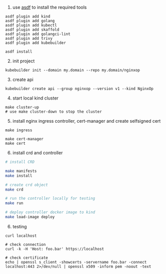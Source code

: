 
1. use [asdf](https://asdf-vm.com/) to install the required tools

```
asdf plugin add kind
asdf plugin add golang
asdf plugin add kubectl
asdf plugin add skaffold
asdf plugin add golangci-lint
asdf plugin add trivy
asdf plugin add kubebuilder

asdf install
```

2. init project

```
kubebuilder init --domain my.domain --repo my.domain/nginxop
```

3. create api
```
kubebuilder create api --group nginxop --version v1 --kind NginxOp
```

4. start local kind cluster
```
make cluster-up
# use make cluster-down to stop the cluster
```

5. install nginx ingress controller, cert-manager and create selfsigned cert

```
make ingress

make cert-manager
make cert
```

6. install crd and controller

```sh
# install CRD

make manifests
make install

# create crd object
make crd

# run the controller locally for testing
make run

# deploy controller docker image to kind
make load-image deploy

```

6. testing
```
curl localhost

# check connection
curl -k -H 'Host: foo.bar' https://localhost

# check certificate
echo | openssl s_client -showcerts -servername foo.bar -connect localhost:443 2>/dev/null | openssl x509 -inform pem -noout -text
```
